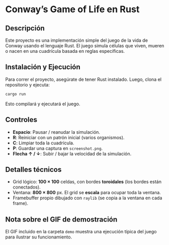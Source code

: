# Conway’s Game of Life en Rust

## Descripción

Este proyecto es una implementación simple del juego de la vida de Conway usando el lenguaje Rust. El juego simula células que viven, mueren o nacen en una cuadrícula basada en reglas específicas.

## Instalación y Ejecución

Para correr el proyecto, asegúrate de tener Rust instalado. Luego, clona el repositorio y ejecuta:

```bash
cargo run
```

Esto compilará y ejecutará el juego.

## Controles

-   **Espacio**: Pausar / reanudar la simulación.
-   **R**: Reiniciar con un patrón inicial (varios organismos).
-   **C**: Limpiar toda la cuadrícula.
-   **P**: Guardar una captura en `screenshot.png`.
-   **Flecha ↑ / ↓**: Subir / bajar la velocidad de la simulación.

## Detalles técnicos

-   Grid lógico: **100 × 100** celdas, con bordes **toroidales** (los bordes están conectados).
-   Ventana: **800 × 800** px. El grid se **escala** para ocupar toda la ventana.
-   Framebuffer propio dibujado con `raylib` (se copia a la ventana en cada frame).

## Nota sobre el GIF de demostración

El GIF incluido en la carpeta `demo` muestra una ejecución típica del juego para ilustrar su funcionamiento.
